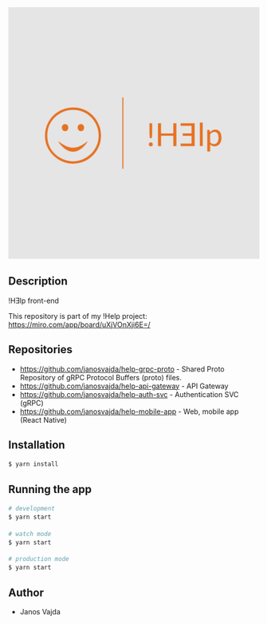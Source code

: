 ![alt text](https://github.com/janosvajda/help-mobile-app/blob/main/assets/icon.png)

## Description

!HƎlp front-end

This repository is part of my !Help project:  https://miro.com/app/board/uXjVOnXji6E=/

## Repositories

- https://github.com/janosvajda/help-grpc-proto - Shared Proto Repository of gRPC Protocol Buffers (proto) files.
- https://github.com/janosvajda/help-api-gateway - API Gateway
- https://github.com/janosvajda/help-auth-svc - Authentication SVC (gRPC)
- https://github.com/janosvajda/help-mobile-app - Web, mobile app (React Native)


## Installation

```bash
$ yarn install
```

## Running the app

```bash
# development
$ yarn start

# watch mode
$ yarn start

# production mode
$ yarn start
```

## Author

- Janos Vajda
